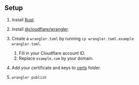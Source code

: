 ## Setup

1. Install [Rust](https://www.rust-lang.org/tools/install).
1. Install [@cloudflare/wrangler](https://github.com/cloudflare/wrangler).
1. Create a `wrangler.toml` by running `cp wrangler.toml.example wrangler.toml`.
   1. Fill in your Cloudflare account ID.
   1. Replace `example.com` by your domain.

1. Add your certificate and keys to [certs](./certs) folder.
1. `wrangler publish`

